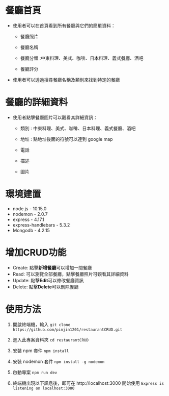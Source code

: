 
# 餐廳首頁

* 使用者可以在首頁看到所有餐廳與它們的簡單資料：

    * 餐廳照片

    * 餐廳名稱

    * 餐廳分類 :中東料理、美式、咖啡、日本料理、義式餐廳、酒吧

    * 餐廳評分

* 使用者可以透過搜尋餐廳名稱及類別來找到特定的餐廳

# 餐廳的詳細資料

* 使用者點擊餐廳圖片可以觀看其詳細資訊：

    * 類別 : 中東料理、美式、咖啡、日本料理、義式餐廳、酒吧

    * 地址 : 點地址後面的符號可以連到 google map

    * 電話

    * 描述

    * 圖片

# 環境建置
* node.js - 10.15.0
* nodemon - 2.0.7
* express - 4.17.1
* express-handlebars - 5.3.2
* Mongodb - 4.2.15

# 增加CRUD功能
* Create: 點擊**新增餐廳**可以增加一間餐廳
* Read: 可以瀏覽全部餐廳，點擊餐廳照片可觀看其詳細資料
* Update: 點擊**Edit**可以修改餐廳資訊
* Delete: 點擊**Delete**可以刪除餐廳

# 使用方法

1. 開啟終端機，輸入 `git clone https://github.com/pinjin1201/restaurantCRUD.git`

2. 進入此專案資料夾 `cd restaurantCRUD`

3. 安裝 npm 套件 `npm install`

4. 安裝 nodemon 套件 `npm install -g nodemon`

5. 啟動專案 `npm run dev`

6. 終端機出現以下訊息後，即可在 http://localhost:3000 開始使用 `Express is listening on localhost:3000`